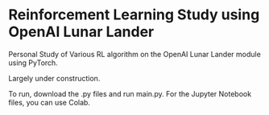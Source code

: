 # Reinforcement Learning Study using OpenAI Lunar Lander
Personal Study of Various RL algorithm on the OpenAI Lunar Lander module using PyTorch.

Largely under construction.

To run, download the .py files and run main.py. For the Jupyter Notebook files, you can use Colab.
